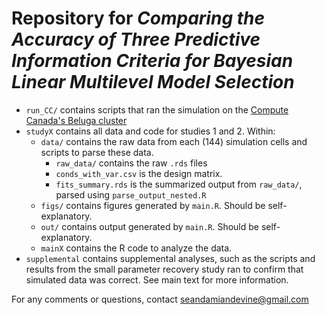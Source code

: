 # Repository for *Comparing the Accuracy of Three Predictive Information Criteria for Bayesian Linear Multilevel Model Selection*
 

- `run_CC/` contains scripts that ran the simulation on the [Compute Canada's Beluga cluster](https://docs.alliancecan.ca/wiki/Getting_started)
- `studyX` contains all data and code for studies 1 and 2. Within:
  - `data/` contains the raw data from each (144) simulation cells and scripts to parse these data.
    - `raw_data/` contains the raw `.rds` files
    - `conds_with_var.csv` is the design matrix. 
    - `fits_summary.rds` is the summarized output from `raw_data/`, parsed using `parse_output_nested.R`
  - `figs/` contains figures generated by `main.R`. Should be self-explanatory.
  - `out/` contains output generated by `main.R`.  Should be self-explanatory.
  - `mainX` contains the R code to analyze the data. 
- `supplemental` contains supplemental analyses, such as the scripts and results from the small parameter recovery study ran to confirm that simulated data was correct. See main text for more information. 

For any comments or questions, contact [seandamiandevine@gmail.com](mailto:seandamiandevine@gmail.com)
